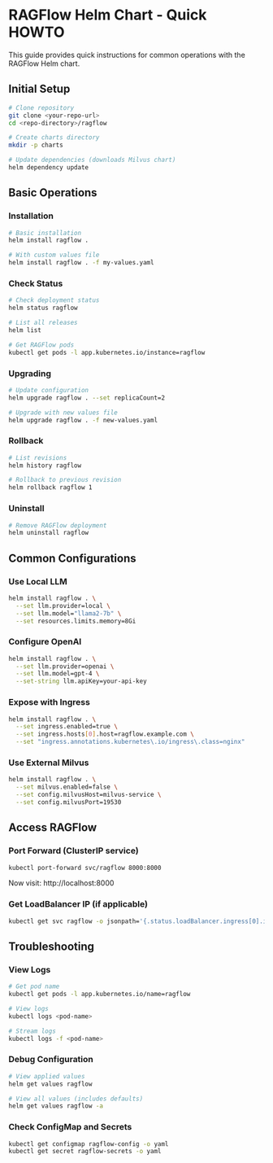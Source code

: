 # RAGFlow Helm Chart - Quick HOWTO

This guide provides quick instructions for common operations with the RAGFlow Helm chart.

## Initial Setup

```bash
# Clone repository
git clone <your-repo-url>
cd <repo-directory>/ragflow

# Create charts directory
mkdir -p charts

# Update dependencies (downloads Milvus chart)
helm dependency update
```

## Basic Operations

### Installation

```bash
# Basic installation
helm install ragflow .

# With custom values file
helm install ragflow . -f my-values.yaml
```

### Check Status

```bash
# Check deployment status
helm status ragflow

# List all releases
helm list

# Get RAGFlow pods
kubectl get pods -l app.kubernetes.io/instance=ragflow
```

### Upgrading

```bash
# Update configuration
helm upgrade ragflow . --set replicaCount=2

# Upgrade with new values file
helm upgrade ragflow . -f new-values.yaml
```

### Rollback

```bash
# List revisions
helm history ragflow

# Rollback to previous revision
helm rollback ragflow 1
```

### Uninstall

```bash
# Remove RAGFlow deployment
helm uninstall ragflow
```

## Common Configurations

### Use Local LLM

```bash
helm install ragflow . \
  --set llm.provider=local \
  --set llm.model="llama2-7b" \
  --set resources.limits.memory=8Gi
```

### Configure OpenAI

```bash
helm install ragflow . \
  --set llm.provider=openai \
  --set llm.model=gpt-4 \
  --set-string llm.apiKey=your-api-key
```

### Expose with Ingress

```bash
helm install ragflow . \
  --set ingress.enabled=true \
  --set ingress.hosts[0].host=ragflow.example.com \
  --set "ingress.annotations.kubernetes\.io/ingress\.class=nginx"
```

### Use External Milvus

```bash
helm install ragflow . \
  --set milvus.enabled=false \
  --set config.milvusHost=milvus-service \
  --set config.milvusPort=19530
```

## Access RAGFlow

### Port Forward (ClusterIP service)

```bash
kubectl port-forward svc/ragflow 8000:8000
```

Now visit: http://localhost:8000

### Get LoadBalancer IP (if applicable)

```bash
kubectl get svc ragflow -o jsonpath='{.status.loadBalancer.ingress[0].ip}'
```

## Troubleshooting

### View Logs

```bash
# Get pod name
kubectl get pods -l app.kubernetes.io/name=ragflow

# View logs
kubectl logs <pod-name>

# Stream logs
kubectl logs -f <pod-name>
```

### Debug Configuration

```bash
# View applied values
helm get values ragflow

# View all values (includes defaults)
helm get values ragflow -a
```

### Check ConfigMap and Secrets

```bash
kubectl get configmap ragflow-config -o yaml
kubectl get secret ragflow-secrets -o yaml
```
